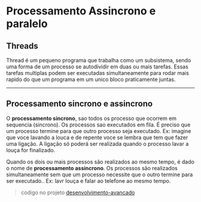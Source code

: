 # Processamento Assincrono e paralelo

## Threads
Thread é um pequeno programa que trabalha como um subsistema, sendo uma forma de um processo se autodividir em duas ou mais tarefas. Essas tarefas multiplas podem ser executadas simultaneamente para rodar mais rapido do que um programa em um unico bloco praticamente juntas.
	
---
## Processamento sincrono e assincrono

O **processamento sincrono**, sao todos os processo que ocorrem em sequencia (sincrono). Os processos sao executados em fila. É preciso que um processo termine para que outro processo seja executado. Ex: imagine que voce lavando a louca e de repente voce se lembra que tem que fazer uma ligação. A ligação só poderá ser realizada quando o processo lavar a louça for finalizado.

Quando os dois ou mais processos são realizados ao mesmo tempo, é dado o nome de **processamento assincrono**. Os processos são realizados simultaneamente sem que um processo necessite que o outro termine para ser executado.. Ex: lavr louça e falar ao telefone ao mesmo tempo.

> codigo no projeto [desenvolvimento-avancado](https://github.com/OtavioKoike/DIO-Bootcamp-Inter-Java-Developer/tree/master/Projetos/desenvolvimento-avancado)
